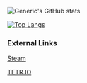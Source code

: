 ![Generic's GitHub stats](https://github-readme-stats.vercel.app/api?username=g3ner1c&count_private=true&show_icons=true)

[![Top Langs](https://github-readme-stats.vercel.app/api/top-langs/?username=g3ner1c&layout=compact)](https://github.com/g3ner1c/github-readme-stats)

### External Links

[Steam](https://steamcommunity.com/profiles/76561198849263860)

[TETR.IO](https://ch.tetr.io/u/gener1c)
